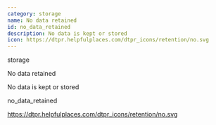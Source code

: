 ```yaml
---
category: storage
name: No data retained
id: no_data_retained
description: No data is kept or stored
icon: https://dtpr.helpfulplaces.com/dtpr_icons/retention/no.svg
---
```

storage

No data retained

No data is kept or stored

no_data_retained

https://dtpr.helpfulplaces.com/dtpr_icons/retention/no.svg